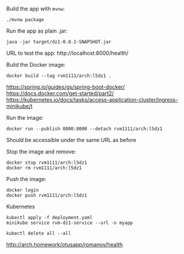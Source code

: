 Build the app with `mvnw`:

`./mvnw package`

Run the app as plain .jar:

`java -jar target/dz1-0.0.1-SNAPSHOT.jar`

URL to test the app: http://localhost:8000/health/

Build the Docker image:

`docker build --tag rvm1111/arch:l5dz1 .`

https://spring.io/guides/gs/spring-boot-docker/
https://docs.docker.com/get-started/part2/
https://kubernetes.io/docs/tasks/access-application-cluster/ingress-minikube/t

Run the image:

`docker run --publish 8000:8000 --detach rvm1111/arch:l5dz1`

Should be accessible under the same URL as before

Stop the image and remove:

```
docker stop rvm1111/arch:l5dz1
docker rm rvm1111/arch:l5dz1
```

Push the image:

```
docker login
docker push rvm1111/arch:l5dz1
```

Kubernetes

```
kubectl apply -f deployment.yaml
minikube service rvm-dz1-service --url -n myapp

kubectl delete all --all
```

http://arch.homework/otusapp/romanov/health